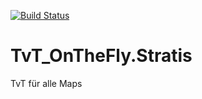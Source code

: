 [![Build Status](https://travis-ci.org/gruppe-adler/TvT_OnTheFly.Stratis.svg?branch=master)](https://travis-ci.org/gruppe-adler/TvT_OnTheFly.Stratis)

# TvT_OnTheFly.Stratis

TvT für alle Maps
